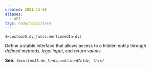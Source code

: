 ```yaml
---
created: 2021-11-08 
aliases:
  - API
tags: node/topic/term
---
```

`$=customJS.dv_funcs.mentionedIn(dv)`

Define a stable interface that allows access to a hidden entity through *defined methods*, *legal input*, and *return values*

**See**::
*`$=customJS.dv_funcs.outlinedIn(dv, this)`*
